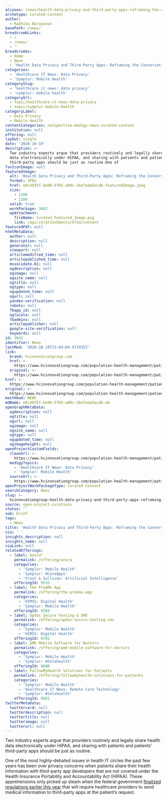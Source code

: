 ```yaml
---
aliases: /news/health-data-privacy-and-third-party-apps-reframing-the-conversation
archetype: curated-content
author:
  - Radhika Narayanan
basePath: /news/
breadcrumbLinks:
  - /
  - /news/
  - ''
breadcrumbs:
  - Home
  - News
  - 'Health Data Privacy and Third-Party Apps: Reframing the Conversation'
categories:
  - 'Healthcare IT News: Data Privacy'
  - 'Symplur: Mobile Health'
categorySlug:
  - 'healthcare it news: data privacy'
  - 'symplur: mobile health'
categoryUrl:
  - topic/healthcare-it-news-data-privacy
  - topic/symplur-mobile-health
categoryLabel:
  - Data Privacy
  - Mobile Health
contentCategories: netspective-medigy-news-curated-content
institution: null
offering: null
layOut: single
date: '2020-10-19'
description: >-
  Two industry experts argue that providers routinely and legally share health
  data electronically under HIPAA, and sharing with patients and patients’
  third-party apps should be just as routine.One of 
favIconImage: null
featuredImage:
  alt: 'Health Data Privacy and Third-Party Apps: Reframing the Conversation'
  format: JPEG
  href: e0c4835f-be90-5f85-a00c-16e7eda5acd6-featuredImage.jpeg
  size:
    - 1200
    - 1200
  valid: true
  workPackage: 3642
  wpAttachment:
    fileName: Curated_Featured_Image.png
    link: /api/v3/attachments/9714/content
featuredPdf: null
htmlMetaData:
  author: null
  description: null
  generator: null
  viewport: null
  articlemodified_time: null
  articlepublished_time: null
  msvalidate.01: null
  ogdescription: null
  ogimage: null
  ogsite_name: null
  ogtitle: null
  ogtype: null
  ogupdated_time: null
  ogurl: null
  yandex-verification: null
  robots: null
  fbapp_id: null
  oglocale: null
  fbadmins: null
  articlepublisher: null
  google-site-verification: null
  keywords: null
id: 3642
identifier: News
lastMod: '2020-10-19T13:04:04.971935Z'
link:
  brand: hcinnovationgroup.com
  href: >-
    https://www.hcinnovationgroup.com/population-health-management/patient-engagement/article/21158201/health-data-privacy-and-thirdparty-apps-reframing-the-conversation
  original: >-
    https://www.hcinnovationgroup.com/population-health-management/patient-engagement/article/21158201/health-data-privacy-and-thirdparty-apps-reframing-the-conversation
href: >-
  https://www.hcinnovationgroup.com/population-health-management/patient-engagement/article/21158201/health-data-privacy-and-thirdparty-apps-reframing-the-conversation
original: >-
  https://www.hcinnovationgroup.com/population-health-management/patient-engagement/article/21158201/health-data-privacy-and-thirdparty-apps-reframing-the-conversation
mastHead: NEWS
mdName: e0c4835f-be90-5f85-a00c-16e7eda5acd6.md
openGraphMetaData:
  ogdescription: null
  ogtitle: null
  ogurl: null
  ogimage: null
  ogsite_name: null
  ogtype: null
  ogupdated_time: null
  ogimageheight: null
openProjectCustomFields:
  cleanUrl: >-
    https://www.hcinnovationgroup.com/population-health-management/patient-engagement/article/21158201/health-data-privacy-and-thirdparty-apps-reframing-the-conversation
  medigyTopics:
    - 'Healthcare IT News: Data Privacy'
    - 'Symplur: Mobile Health'
  sourceUrl: >-
    https://www.hcinnovationgroup.com/population-health-management/patient-engagement/article/21158201/health-data-privacy-and-thirdparty-apps-reframing-the-conversation
openProjectWorkPackageType: Curated Content
searchCategory: News
slug: >-
  hcinnovationgroup-health-data-privacy-and-third-party-apps-reframing-the-conversation
source: open-project-curations
status: ''
sub: brief
tags:
  - News
title: 'Health Data Privacy and Third-Party Apps: Reframing the Conversation'
via: ' '
insights_description: null
insights_name: null
viaLink: null
relatedOfferings:
  - label: Anura™
    permalink: /offering/anura
    categories:
      - 'Symplur: Mobile Health'
      - 'Symplur: #CareApps'
      - 'Frost & Sullivan: Artificial Intelligence'
    offeringId: 9532
  - label: The PreeMe App
    permalink: /offering/the-preeme-app
    categories:
      - 'HIMSS: Digital Health'
      - 'Symplur: Mobile Health'
    offeringId: 9368
  - label: Updox Secure Texting & SMS
    permalink: /offering/updox-secure-texting-sms
    categories:
      - 'Symplur: Mobile Health'
      - 'HIMSS: Digital Health'
    offeringId: 8702
  - label: pMD Mobile Software for Doctors
    permalink: /offering/pmd-mobile-software-for-doctors
    categories:
      - 'Symplur: Mobile Health'
      - 'Symplur: #telehealth'
    offeringId: 8680
  - label: FollowMyHealth Solutions for Patients
    permalink: /offering/followmyhealth-solutions-for-patients
    categories:
      - 'Symplur: Mobile Health'
      - 'Healthcare IT News: Remote Care Technology'
      - 'Symplur: #telehealth'
    offeringId: 8662
twitterMetaData:
  twittercard: null
  twitterdescription: null
  twittertitle: null
  twitterimage: null
  twitterurl: null
---
```

<p>Two industry experts argue that providers routinely and legally share health data electronically under HIPAA, and sharing with patients and patients’ third-party apps should be just as routine.</p><p>One of the most highly-debated issues in health IT circles the past few years has been over privacy concerns when patients share their health information with third-party app developers that are not covered under the Health Insurance Portability and Accountability Act (HIPAA). These apprehensions only picked up steam when the federal government <a href="https://www.hcinnovationgroup.com/interoperability-hie/interoperability/article/21128861/breaking-news-hhsonc-and-cms-finalize-two-rules-around-interoperability-and-information-blocking">finalized regulations earlier this year</a> that will require healthcare providers to send medical information to third-party apps at the patient’s request.<br>&nbsp;</p>